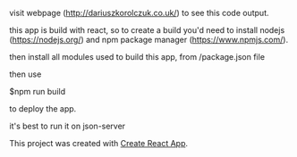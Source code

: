 visit webpage (http://dariuszkorolczuk.co.uk/) to see this code output.

this app is build with react, so to create a build you'd need to install nodejs (https://nodejs.org/) and npm package manager (https://www.npmjs.com/).

then install all modules used to build this app, from /package.json file

then use

$npm run build

to deploy the app.

it's best to run it on json-server

This project was created with [Create React App](https://github.com/facebookincubator/create-react-app).
